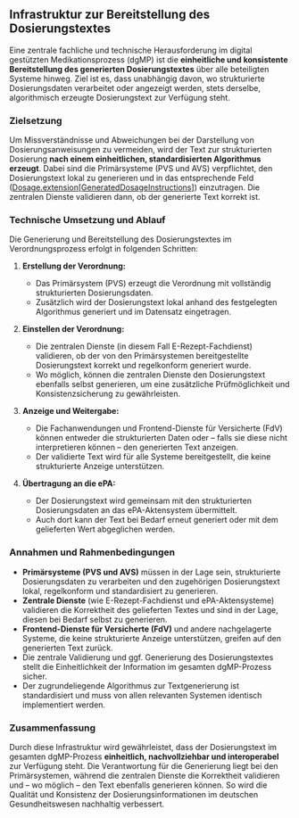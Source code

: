 ## Infrastruktur zur Bereitstellung des Dosierungstextes

Eine zentrale fachliche und technische Herausforderung im digital gestützten Medikationsprozess (dgMP) ist die **einheitliche und konsistente Bereitstellung des generierten Dosierungstextes** über alle beteiligten Systeme hinweg. Ziel ist es, dass unabhängig davon, wo strukturierte Dosierungsdaten verarbeitet oder angezeigt werden, stets derselbe, algorithmisch erzeugte Dosierungstext zur Verfügung steht.

### Zielsetzung

Um Missverständnisse und Abweichungen bei der Darstellung von Dosierungsanweisungen zu vermeiden, wird der Text zur strukturierten Dosierung **nach einem einheitlichen, standardisierten Algorithmus erzeugt**. Dabei sind die Primärsysteme (PVS und AVS) verpflichtet, den Dosierungstext lokal zu generieren und in das entsprechende Feld ([Dosage.extension[GeneratedDosageInstructions]](./StructureDefinition-GeneratedDosageInstructions.html)) einzutragen. Die zentralen Dienste validieren dann, ob der generierte Text korrekt ist.

### Technische Umsetzung und Ablauf

Die Generierung und Bereitstellung des Dosierungstextes im Verordnungsprozess erfolgt in folgenden Schritten:

1. **Erstellung der Verordnung:**
   - Das Primärsystem (PVS) erzeugt die Verordnung mit vollständig strukturierten Dosierungsdaten.
   - Zusätzlich wird der Dosierungstext lokal anhand des festgelegten Algorithmus generiert und im Datensatz eingetragen.

2. **Einstellen der Verordnung:**
   - Die zentralen Dienste (in diesem Fall E-Rezept-Fachdienst) validieren, ob der von den Primärsystemen bereitgestellte Dosierungstext korrekt und regelkonform generiert wurde.
   - Wo möglich, können die zentralen Dienste den Dosierungstext ebenfalls selbst generieren, um eine zusätzliche Prüfmöglichkeit und Konsistenzsicherung zu gewährleisten.

3. **Anzeige und Weitergabe:**
   - Die Fachanwendungen und Frontend-Dienste für Versicherte (FdV) können entweder die strukturierten Daten oder – falls sie diese nicht interpretieren können – den generierten Text anzeigen.
   - Der validierte Text wird für alle Systeme bereitgestellt, die keine strukturierte Anzeige unterstützen.

4. **Übertragung an die ePA:**
   - Der Dosierungstext wird gemeinsam mit den strukturierten Dosierungsdaten an das ePA-Aktensystem übermittelt.
   - Auch dort kann der Text bei Bedarf erneut generiert oder mit dem gelieferten Wert abgeglichen werden.

### Annahmen und Rahmenbedingungen

- **Primärsysteme (PVS und AVS)** müssen in der Lage sein, strukturierte Dosierungsdaten zu verarbeiten und den zugehörigen Dosierungstext lokal, regelkonform und standardisiert zu generieren.
- **Zentrale Dienste** (wie E-Rezept-Fachdienst und ePA-Aktensysteme) validieren die Korrektheit des gelieferten Textes und sind in der Lage, diesen bei Bedarf selbst zu generieren.
- **Frontend-Dienste für Versicherte (FdV)** und andere nachgelagerte Systeme, die keine strukturierte Anzeige unterstützen, greifen auf den generierten Text zurück.
- Die zentrale Validierung und ggf. Generierung des Dosierungstextes stellt die Einheitlichkeit der Information im gesamten dgMP-Prozess sicher.
- Der zugrundeliegende Algorithmus zur Textgenerierung ist standardisiert und muss von allen relevanten Systemen identisch implementiert werden.

### Zusammenfassung

Durch diese Infrastruktur wird gewährleistet, dass der Dosierungstext im gesamten dgMP-Prozess **einheitlich, nachvollziehbar und interoperabel** zur Verfügung steht. Die Verantwortung für die Generierung liegt bei den Primärsystemen, während die zentralen Dienste die Korrektheit validieren und – wo möglich – den Text ebenfalls generieren können. So wird die Qualität und Konsistenz der Dosierungsinformationen im deutschen Gesundheitswesen nachhaltig verbessert.
